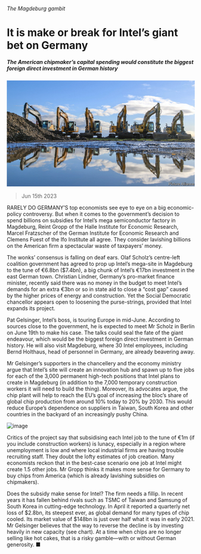###### The Magdeburg gambit

# It is make or break for Intel’s giant bet on Germany 

##### The American chipmaker’s capital spending would constitute the biggest foreign direct investment in German history 

![image](images/20230617_WBP504.jpg) 

> Jun 15th 2023 

RARELY DO GERMANY’S top economists see eye to eye on a big economic-policy controversy. But when it comes to the government’s decision to spend billions on subsidies for Intel’s mega semiconductor factory in Magdeburg, Reint Gropp of the Halle Institute for Economic Research, Marcel Fratzscher of the German Institute for Economic Research and Clemens Fuest of the Ifo Institute all agree. They consider lavishing billions on the American firm a spectacular waste of taxpayers’ money. 

The wonks’ consensus is falling on deaf ears. Olaf Scholz’s centre-left coalition government has agreed to prop up Intel’s mega-site in Magdeburg to the tune of €6.8bn ($7.4bn), a big chunk of Intel’s €17bn investment in the east German town. Christian Lindner, Germany’s pro-market finance minister, recently said there was no money in the budget to meet Intel’s demands for an extra €3bn or so in state aid to close a “cost gap” caused by the higher prices of energy and construction. Yet the Social Democratic chancellor appears open to loosening the purse-strings, provided that Intel expands its project.

Pat Gelsinger, Intel’s boss, is touring Europe in mid-June. According to sources close to the government, he is expected to meet Mr Scholz in Berlin on June 19th to make his case. The talks could seal the fate of the giant endeavour, which would be the biggest foreign direct investment in German history. He will also visit Magdeburg, where 30 Intel employees, including Bernd Holthaus, head of personnel in Germany, are already beavering away.

Mr Gelsinger’s supporters in the chancellery and the economy ministry argue that Intel’s site will create an innovation hub and spawn up to five jobs for each of the 3,000 permanent high-tech positions that Intel plans to create in Magdeburg (in addition to the 7,000 temporary construction workers it will need to build the thing). Moreover, its advocates argue, the chip plant will help to reach the EU’s goal of increasing the bloc’s share of global chip production from around 10% today to 20% by 2030. This would reduce Europe’s dependence on suppliers in Taiwan, South Korea and other countries in the backyard of an increasingly pushy China.

![image](images/20230617_WBC515.png) 


Critics of the project say that subsidising each Intel job to the tune of €1m (if you include construction workers) is lunacy, especially in a region where unemployment is low and where local industrial firms are having trouble recruiting staff. They doubt the lofty estimates of job creation. Many economists reckon that in the best-case scenario one job at Intel might create 1.5 other jobs. Mr Gropp thinks it makes more sense for Germany to buy chips from America (which is already lavishing subsidies on chipmakers). 

Does the subsidy make sense for Intel? The firm needs a fillip. In recent years it has fallen behind rivals such as TSMC of Taiwan and Samsung of South Korea in cutting-edge technology. In April it reported a quarterly net loss of $2.8bn, its steepest ever, as global demand for many types of chip cooled. Its market value of $148bn is just over half what it was in early 2021. Mr Gelsinger believes that the way to reverse the decline is by investing heavily in new capacity (see chart). At a time when chips are no longer selling like hot cakes, that is a risky gamble—with or without German generosity. ■


